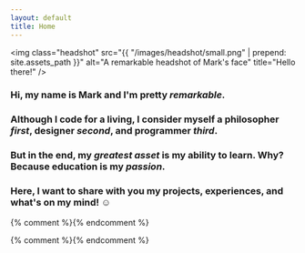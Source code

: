 ```yaml
---
layout: default
title: Home
---
```

<img class="headshot" src="{{ "/images/headshot/small.png" | prepend: site.assets_path }}" alt="A remarkable headshot of Mark's face" title="Hello there!" />

<div class="container" id="content">
    <h3><span>Hi, my name is Mark and I'm pretty <em><strong>remarkable</strong></em>.</span></h3>
    <h3><span>Although I code for a living, I consider myself a <strong>philosopher</strong> <em>first</em>, <strong>designer</strong> <em>second</em>, and <strong>programmer</strong> <em>third</em>.</span></h3>
    <h3><span>But in the end, my <em>greatest asset</em> is my ability to <strong>learn</strong>. Why? Because <strong>education</strong> is my <em>passion</em>.</span></h3>
    <h3><span>Here, I want to share with you my projects, experiences, and what's on my mind! &#9786;</span></h3>
</div>

{% comment %}<!-- headshot animation script -->{% endcomment %}
<script type="text/javascript">
    (function(){
        // hide the headshot image and slide it up when it has loaded
        var headshot = document.getElementsByClassName("headshot")[0];
        headshot.style.bottom = "-100%";
        // load higher quality image for larger screen sizes
        if (window.innerWidth > 1080) {
            headshot.src = "{{ '/images/headshot/large.png' | prepend: site.assets_path }}";
        }
        else if (window.innerWidth > 720) {
            headshot.src = "{{ '/images/headshot/medium.png' | prepend: site.assets_path }}";
        }
        var checkHeadshotLoaded = setInterval(function() {
            if (headshot.complete) {
                headshot.style.bottom = 0;
                clearInterval(checkHeadshotLoaded);
            }
        }, 100);
    })();
</script>

{% comment %}<!-- VisualNarrator -->{% endcomment %}
<script type="text/javascript" src="{{ "/VisualNarrator.js/VisualNarrator.js" | prepend: site.url }}"></script>
<script type="text/javascript">
    (function(VisualNarrator){
        var contentContainer = document.getElementById("content");

        // clear content if JS works
        contentContainer.innerHTML = "";

        // introduction message using VisualNarrator
        var message = (
            "<h3><span>Hi, my name is Mark and I'm pretty <em><strong>remarkable</strong></em>.</span></h3><delay>100</delay>" +
            "<h3><span>Although I code for a living, I consider myself a <strong>philosopher</strong> <em>first</em>,<delay>200</delay> <strong>designer</strong> <em>second</em>,<delay>200</delay> and <strong>programmer</strong> <em>third</em>.</span></h3><delay>100</delay>" +
            "<h3><span>But in the end,<delay>100</delay> my <em>greatest asset</em> is my ability to <strong>learn</strong>. <delay>200</delay>Why?<delay>200</delay> Because <strong>education</strong> is my <em>passion</em>.</span></h3><delay>100</delay>" +
            "<h3><span>Here, I want to share with you my projects, experiences, and what's on my mind! &#9786;</span></h3>"
        );

        visualNarrator({
            message: message,
            container: contentContainer
        });
    })(window.VisualNarrator);
</script>

